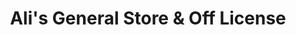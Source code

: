 ---
title: "Ali's General Store & Off License"
url: /bristol/alis-general-store-und-off-license/
shop: Lebensmittel
---